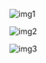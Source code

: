 ![img1](https://user-images.githubusercontent.com/59271775/111078266-8e29e700-852f-11eb-8e11-82affaed44c9.jpg)


![img2](https://user-images.githubusercontent.com/59271775/111078361-f678c880-852f-11eb-936b-b9186796b052.jpg)


![img3](https://user-images.githubusercontent.com/59271775/111078384-114b3d00-8530-11eb-8aac-92e81d32e197.jpg)
